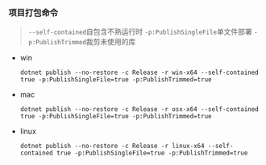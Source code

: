 ### 项目打包命令

> `--self-contained`自包含不熟运行时 `-p:PublishSingleFile`单文件部署  `-p:PublishTrimmed`裁剪未使用的库

- win

  ```
  dotnet publish --no-restore -c Release -r win-x64 --self-contained true -p:PublishSingleFile=true -p:PublishTrimmed=true 
  ```

- mac

  ```
  dotnet publish --no-restore -c Release -r osx-x64 --self-contained true -p:PublishSingleFile=true -p:PublishTrimmed=true
  ```

- linux

  ```
  dotnet publish --no-restore -c Release -r linux-x64 --self-contained true -p:PublishSingleFile=true -p:PublishTrimmed=true
  ```

### 
